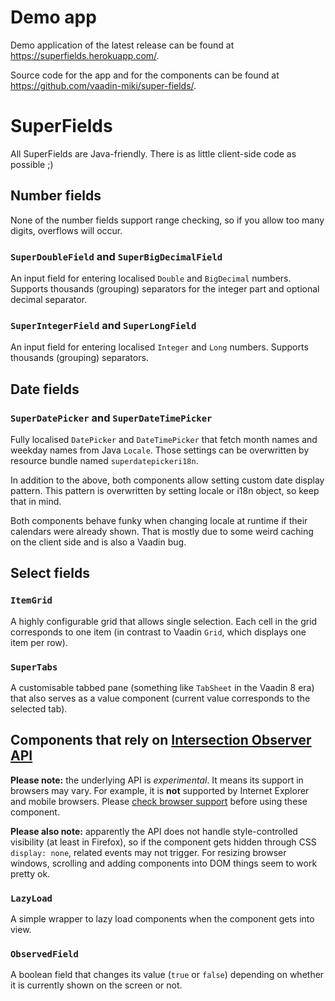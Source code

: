 # Demo app

Demo application of the latest release can be found at https://superfields.herokuapp.com/.

Source code for the app and for the components can be found at https://github.com/vaadin-miki/super-fields/.

# SuperFields

All SuperFields are Java-friendly. There is as little client-side code as possible ;)

## Number fields

None of the number fields support range checking, so if you allow too many digits, overflows will occur.

### `SuperDoubleField` and `SuperBigDecimalField`

An input field for entering localised `Double` and `BigDecimal` numbers. Supports thousands (grouping) separators for the integer part and optional decimal separator.

### `SuperIntegerField` and `SuperLongField`

An input field for entering localised `Integer` and `Long` numbers. Supports thousands (grouping) separators.

## Date fields

### `SuperDatePicker` and `SuperDateTimePicker`

Fully localised `DatePicker` and `DateTimePicker` that fetch month names and weekday names from Java `Locale`. Those settings can be overwritten by resource bundle named `superdatepickeri18n`.

In addition to the above, both components allow setting custom date display pattern. This pattern is overwritten by setting locale or i18n object, so keep that in mind.

Both components behave funky when changing locale at runtime if their calendars were already shown. That is mostly due to some weird caching on the client side and is also a Vaadin bug. 

## Select fields

### `ItemGrid`

A highly configurable grid that allows single selection. Each cell in the grid corresponds to one item (in contrast to Vaadin `Grid`, which displays one item per row).

### `SuperTabs`

A customisable tabbed pane (something like `TabSheet` in the Vaadin 8 era) that also serves as a value component (current value corresponds to the selected tab).

## Components that rely on [Intersection Observer API](https://developer.mozilla.org/en-US/docs/Web/API/Intersection_Observer_API)

**Please note:** the underlying API is *experimental*. It means its support in browsers may vary. For example, it is **not** supported by Internet Explorer and mobile browsers. Please [check browser support](https://caniuse.com/#feat=mdn-api_intersectionobserver) before using these component.

**Please also note:** apparently the API does not handle style-controlled visibility (at least in Firefox), so if the component gets hidden through CSS `display: none`, related events may not trigger. For resizing browser windows, scrolling and adding components into DOM things seem to work pretty ok.

### `LazyLoad`

A simple wrapper to lazy load components when the component gets into view.

### `ObservedField`

A boolean field that changes its value (`true` or `false`) depending on whether it is currently shown on the screen or not. 

